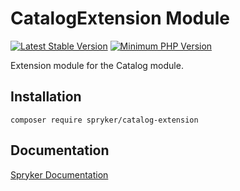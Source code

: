 # CatalogExtension Module
[![Latest Stable Version](https://poser.pugx.org/spryker/catalog-extension/v/stable.svg)](https://packagist.org/packages/spryker/catalog-extension)
[![Minimum PHP Version](https://img.shields.io/badge/php-%3E%3D%208.1-8892BF.svg)](https://php.net/)

Extension module for the Catalog module.

## Installation

```
composer require spryker/catalog-extension
```

## Documentation

[Spryker Documentation](https://docs.spryker.com)
